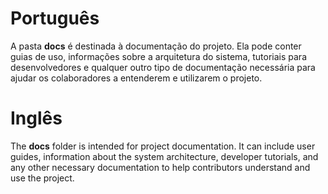 # **Português**
A pasta **docs** é destinada à documentação do projeto. Ela pode conter guias de uso, informações sobre a arquitetura do sistema, tutoriais para desenvolvedores e qualquer outro tipo de documentação necessária para ajudar os colaboradores a entenderem e utilizarem o projeto.

# **Inglês**
The **docs** folder is intended for project documentation. It can include user guides, information about the system architecture, developer tutorials, and any other necessary documentation to help contributors understand and use the project.